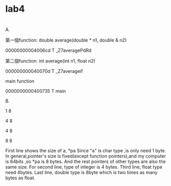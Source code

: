 # lab4

#
A.

第一個function: double average(double * n1, double & n2)

00000000004006cd T _Z7averagePdRd

第二個function: int average(int n1, float n2)

000000000040070d T _Z7averageif

main function

0000000000400735 T main

B.

1 8

4 8

4 8

8 8


First line shows the size of a, *pa
Since "a" is char type ,is only need 1 byte.
In general,pointer's size is fixed(except function pointers),and my computer is 64bits ,so *pa is 8 bytes.
And the rest pointers of other types are also the same size.
For second line, type of integer is 4 bytes.
Third line, float type need 4bytes.
Last line, double type is 8byte which is two times as many bytes as float.
